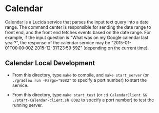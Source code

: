 # Calendar

Calendar is a Lucida service that parses the input text query into a date range.
The command center is responsible for sending the date range to front end,
and the front end fetches events based on the date range.
For example, if the input question is "What was on my Google calendar last year?", 
the response of the calendar service may be "2015-01-01T00:00:00Z 2015-12-31T23:59:59Z"
(depending on the current time).

## Calendar Local Development

- From this directory, type `make` to compile, and `make start_server` (or `./gradlew run -Pargs="8082"` to specify a port number) to start the service. 

- From this directory, type `make start_test` (or `cd CalendarClient && ./start-Calendar-client.sh 8082` to specify a port number) to test the running server.
